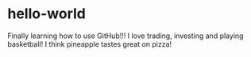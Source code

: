 # hello-world
Finally learning how to use GitHub!!!
I love trading, investing and playing basketball!
I think pineapple tastes great on pizza!
